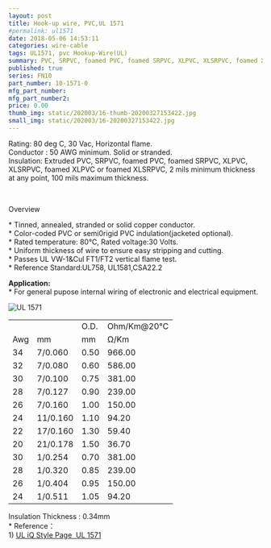 ```yaml
---
layout: post
title: Hook-up wire, PVC,UL 1571
#permalink: ul1571
date: 2018-05-06 14:53:11
categories: wire-cable
tags: UL1571, pvc Hookup-Wire(UL)
summary: PVC, SRPVC, foamed PVC, foamed SRPVC, XLPVC, XLSRPVC, foamed XLPVC or foamed XLSRPVC, 2 mils minimum thickness at any point, 100 mils maximum thickness.
published: true 
series: FN10
part_number: 10-1571-0
mfg_part_number: 
mfg_part_number2: 
price: 0.00
thumb_img: static/202003/16-thumb-20200327153422.jpg
small_img: static/202003/16-20200327153422.jpg
---
```



<p>
	Rating: 80 deg C, 30 Vac, Horizontal flame.<br />
Conductor : 50 AWG minimum. Solid or stranded.<br />
Insulation: Extruded PVC, SRPVC, foamed PVC, foamed SRPVC, XLPVC, XLSRPVC, foamed XLPVC or foamed XLSRPVC, 2 mils minimum thickness at any point, 100 mils maximum thickness.
</p>
<p>
	<br />
</p>
<p>
	Overview
</p>
<p>
	* Tinned, annealed, stranded or solid copper conductor.<br />
* Color-coded PVC or semi0rigid PVC indulation(jacketed optional).<br />
* Rated temperature: 80℃, Rated voltage:30 Volts.<br />
* Uniform thickness of wire to ensure easy stripping and cutting.<br />
* Passes UL VW-1&amp;Cul FT1/FT2 vertical flame test.<br />
* Reference Standard:UL758, UL1581,CSA22.2<br />
</p>
<p>
	<strong>Application:</strong><br />
* For general pupose internal wiring of electronic and electrical equipment. <br />
</p>
<p>
	<img src="public/goods/single-conductor.jpg" alt="UL 1571" class="img-responsive" /> 
</p>
<div class="table-responsive">
	<table class="table table-bordered table-hover table-condensed">
		<tbody>
			<tr>
				<td>
					<br />
				</td>
				<td>
					<br />
				</td>
				<td>
					O.D.
				</td>
				<td>
					Ohm/Km@20℃
				</td>
			</tr>
			<tr>
				<td>
					Awg
				</td>
				<td>
					mm
				</td>
				<td>
					mm
				</td>
				<td>
					Ω/Km
				</td>
			</tr>
			<tr>
				<td>
					34
				</td>
				<td>
					7/0.060
				</td>
				<td>
					0.50
				</td>
				<td>
					966.00
				</td>
			</tr>
			<tr>
				<td>
					32
				</td>
				<td>
					7/0.080
				</td>
				<td>
					0.60
				</td>
				<td>
					586.00
				</td>
			</tr>
			<tr>
				<td>
					30
				</td>
				<td>
					7/0.100
				</td>
				<td>
					0.75
				</td>
				<td>
					381.00
				</td>
			</tr>
			<tr>
				<td>
					28
				</td>
				<td>
					7/0.127
				</td>
				<td>
					0.90
				</td>
				<td>
					239.00
				</td>
			</tr>
			<tr>
				<td>
					26
				</td>
				<td>
					7/0.160
				</td>
				<td>
					1.00
				</td>
				<td>
					150.00
				</td>
			</tr>
			<tr>
				<td>
					24
				</td>
				<td>
					11/0.160
				</td>
				<td>
					1.10
				</td>
				<td>
					94.20
				</td>
			</tr>
			<tr>
				<td>
					22
				</td>
				<td>
					17/0.160
				</td>
				<td>
					1.30
				</td>
				<td>
					59.40
				</td>
			</tr>
			<tr>
				<td>
					20
				</td>
				<td>
					21/0.178
				</td>
				<td>
					1.50
				</td>
				<td>
					36.70
				</td>
			</tr>
			<tr>
				<td>
					30
				</td>
				<td>
					1/0.254
				</td>
				<td>
					0.70
				</td>
				<td>
					381.00
				</td>
			</tr>
			<tr>
				<td>
					28
				</td>
				<td>
					1/0.320
				</td>
				<td>
					0.85
				</td>
				<td>
					239.00
				</td>
			</tr>
			<tr>
				<td>
					26
				</td>
				<td>
					1/0.404
				</td>
				<td>
					0.95
				</td>
				<td>
					150.00
				</td>
			</tr>
			<tr>
				<td>
					24
				</td>
				<td>
					1/0.511
				</td>
				<td>
					1.05
				</td>
				<td>
					94.20
				</td>
			</tr>
		</tbody>
	</table>
</div>
<p>
	Insulation Thickness : 0.34mm<br />
* Reference：<br />
1) <a href="http://iq.ul.com/awm/stylepage.aspx?Style=1571" target="_blank">UL iQ Style Page&nbsp; UL 1571 </a> 
</p>
<p>
	<br />
</p>